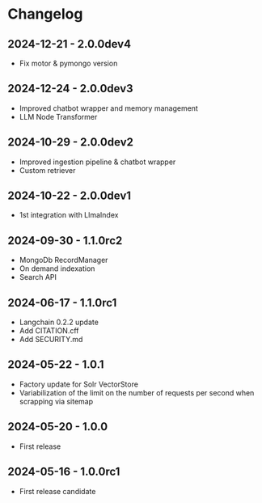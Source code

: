 # Changelog

## 2024-12-21 - 2.0.0dev4

* Fix motor & pymongo version

## 2024-12-24 - 2.0.0dev3

* Improved chatbot wrapper and memory management
* LLM Node Transformer

## 2024-10-29 - 2.0.0dev2

* Improved ingestion pipeline & chatbot wrapper
* Custom retriever

## 2024-10-22 - 2.0.0dev1

* 1st integration with LlmaIndex

## 2024-09-30 - 1.1.0rc2

* MongoDb RecordManager
* On demand indexation
* Search API

## 2024-06-17 - 1.1.0rc1

* Langchain 0.2.2 update
* Add CITATION.cff
* Add SECURITY.md

## 2024-05-22 - 1.0.1

* Factory update for Solr VectorStore
* Variabilization of the limit on the number of requests per second when scrapping via sitemap

## 2024-05-20 - 1.0.0

* First release

## 2024-05-16 - 1.0.0rc1

* First release candidate

